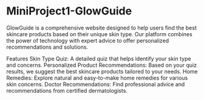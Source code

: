 # MiniProject1-GlowGuide
GlowGuide is a comprehensive website designed to help users find the best skincare products based on their unique skin type. 
Our platform combines the power of technology with expert advice to offer personalized recommendations and solutions.

Features
Skin Type Quiz: A detailed quiz that helps identify your skin type and concerns.
Personalized Product Recommendations: Based on your quiz results, we suggest the best skincare products tailored to your needs.
Home Remedies: Explore natural and easy-to-make home remedies for various skin concerns.
Doctor Recommendations: Find professional advice and recommendations from certified dermatologists.
